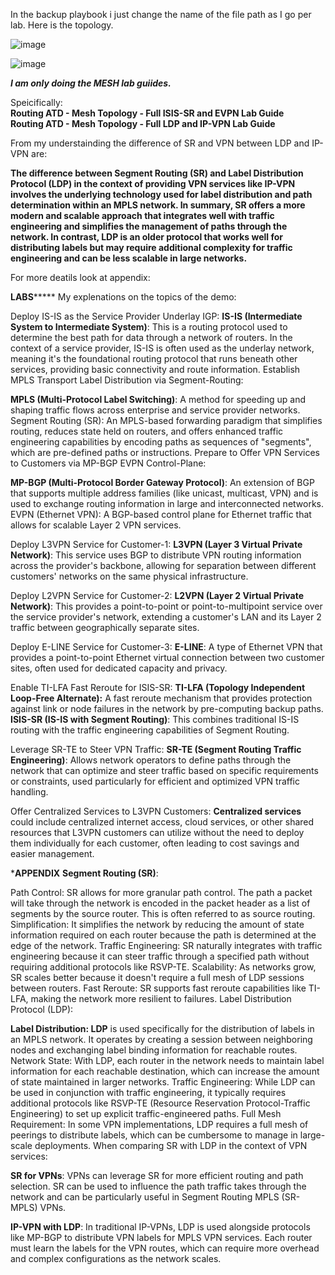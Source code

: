 In the backup playbook i just change the name of the file path as I go per lab. 
Here is the topology.

![image](https://github.com/netsecwiz/AristaL4/assets/123339313/c9b2258b-46e2-4e76-971d-21940e722e47)

![image](https://github.com/netsecwiz/AristaL4/assets/123339313/5ed2c128-2247-44a1-ac61-2f6f078328cd)

_**I am only doing the MESH lab guiides.**_<br>

Speicifically:<br>
**Routing ATD - Mesh Topology - Full ISIS-SR and EVPN Lab Guide**<br>
**Routing ATD - Mesh Topology - Full LDP and IP-VPN Lab Guide**<br>

From my understainding the difference of SR and VPN between LDP and IP-VPN are:<br>

**The difference between Segment Routing (SR) and Label Distribution Protocol (LDP) in the context of providing VPN services like IP-VPN involves the underlying technology used for label distribution and path determination within an MPLS network.
In summary, SR offers a more modern and scalable approach that integrates well with traffic engineering and simplifies the management of paths through the network. In contrast, LDP is an older protocol that works well for distributing labels but may require additional complexity for traffic engineering and can be less scalable in large networks.**<br>

For more deatils look at appendix:<br>

************************************LABS*****************************************
My explenations on the topics of the demo:

Deploy IS-IS as the Service Provider Underlay IGP:
**IS-IS (Intermediate System to Intermediate System)**: This is a routing protocol used to determine the best path for data through a network of routers. In the context of a service provider, IS-IS is often used as the underlay network, meaning it's the foundational routing protocol that runs beneath other services, providing basic connectivity and route information.
Establish MPLS Transport Label Distribution via Segment-Routing:

**MPLS (Multi-Protocol Label Switching)**: A method for speeding up and shaping traffic flows across enterprise and service provider networks.
Segment Routing (SR): An MPLS-based forwarding paradigm that simplifies routing, reduces state held on routers, and offers enhanced traffic engineering capabilities by encoding paths as sequences of "segments", which are pre-defined paths or instructions.
Prepare to Offer VPN Services to Customers via MP-BGP EVPN Control-Plane:

**MP-BGP (Multi-Protocol Border Gateway Protocol)**: An extension of BGP that supports multiple address families (like unicast, multicast, VPN) and is used to exchange routing information in large and interconnected networks.
EVPN (Ethernet VPN): A BGP-based control plane for Ethernet traffic that allows for scalable Layer 2 VPN services.

Deploy L3VPN Service for Customer-1:
**L3VPN (Layer 3 Virtual Private Network)**: This service uses BGP to distribute VPN routing information across the provider's backbone, allowing for separation between different customers' networks on the same physical infrastructure.

Deploy L2VPN Service for Customer-2:
**L2VPN (Layer 2 Virtual Private Network)**: This provides a point-to-point or point-to-multipoint service over the service provider's network, extending a customer's LAN and its Layer 2 traffic between geographically separate sites.

Deploy E-LINE Service for Customer-3:
**E-LINE**: A type of Ethernet VPN that provides a point-to-point Ethernet virtual connection between two customer sites, often used for dedicated capacity and privacy.

Enable TI-LFA Fast Reroute for ISIS-SR:
**TI-LFA (Topology Independent Loop-Free Alternate):** A fast reroute mechanism that provides protection against link or node failures in the network by pre-computing backup paths.
**ISIS-SR (IS-IS with Segment Routing)**: This combines traditional IS-IS routing with the traffic engineering capabilities of Segment Routing.

Leverage SR-TE to Steer VPN Traffic:
**SR-TE (Segment Routing Traffic Engineering)**: Allows network operators to define paths through the network that can optimize and steer traffic based on specific requirements or constraints, used particularly for efficient and optimized VPN traffic handling.


Offer Centralized Services to L3VPN Customers:
**Centralized services** could include centralized internet access, cloud services, or other shared resources that L3VPN customers can utilize without the need to deploy them individually for each customer, often leading to cost savings and easier management.


***********APPENDIX**********
**Segment Routing (SR)**:

Path Control: SR allows for more granular path control. The path a packet will take through the network is encoded in the packet header as a list of segments by the source router. This is often referred to as source routing.
Simplification: It simplifies the network by reducing the amount of state information required on each router because the path is determined at the edge of the network.
Traffic Engineering: SR naturally integrates with traffic engineering because it can steer traffic through a specified path without requiring additional protocols like RSVP-TE.
Scalability: As networks grow, SR scales better because it doesn't require a full mesh of LDP sessions between routers.
Fast Reroute: SR supports fast reroute capabilities like TI-LFA, making the network more resilient to failures.
Label Distribution Protocol (LDP):

**Label Distribution: LDP** is used specifically for the distribution of labels in an MPLS network. It operates by creating a session between neighboring nodes and exchanging label binding information for reachable routes.
Network State: With LDP, each router in the network needs to maintain label information for each reachable destination, which can increase the amount of state maintained in larger networks.
Traffic Engineering: While LDP can be used in conjunction with traffic engineering, it typically requires additional protocols like RSVP-TE (Resource Reservation Protocol-Traffic Engineering) to set up explicit traffic-engineered paths.
Full Mesh Requirement: In some VPN implementations, LDP requires a full mesh of peerings to distribute labels, which can be cumbersome to manage in large-scale deployments.
When comparing SR with LDP in the context of VPN services:

**SR for VPNs**: VPNs can leverage SR for more efficient routing and path selection. SR can be used to influence the path traffic takes through the network and can be particularly useful in Segment Routing MPLS (SR-MPLS) VPNs.

**IP-VPN with LDP**: In traditional IP-VPNs, LDP is used alongside protocols like MP-BGP to distribute VPN labels for MPLS VPN services. Each router must learn the labels for the VPN routes, which can require more overhead and complex configurations as the network scales.


